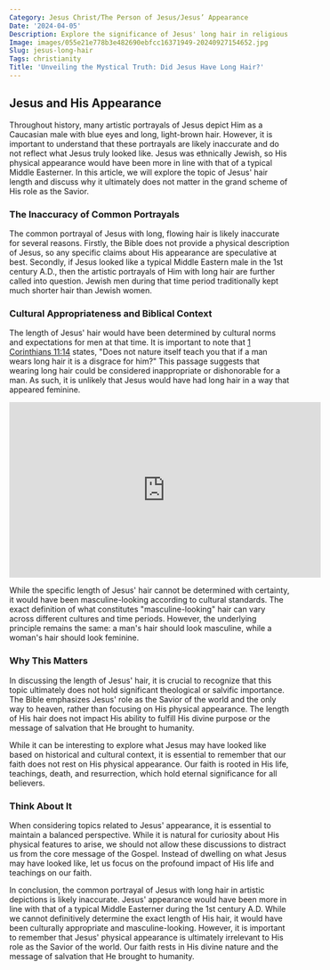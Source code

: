 ```yaml
---
Category: Jesus Christ/The Person of Jesus/Jesus’ Appearance
Date: '2024-04-05'
Description: Explore the significance of Jesus' long hair in religious art and cultural representations. Uncover the symbolism and interpretations surrounding this iconic depiction.
Image: images/055e21e778b3e482690ebfcc16371949-20240927154652.jpg
Slug: jesus-long-hair
Tags: christianity
Title: 'Unveiling the Mystical Truth: Did Jesus Have Long Hair?'
---
```


## Jesus and His Appearance

Throughout history, many artistic portrayals of Jesus depict Him as a Caucasian male with blue eyes and long, light-brown hair. However, it is important to understand that these portrayals are likely inaccurate and do not reflect what Jesus truly looked like. Jesus was ethnically Jewish, so His physical appearance would have been more in line with that of a typical Middle Easterner. In this article, we will explore the topic of Jesus' hair length and discuss why it ultimately does not matter in the grand scheme of His role as the Savior.

### The Inaccuracy of Common Portrayals

The common portrayal of Jesus with long, flowing hair is likely inaccurate for several reasons. Firstly, the Bible does not provide a physical description of Jesus, so any specific claims about His appearance are speculative at best. Secondly, if Jesus looked like a typical Middle Eastern male in the 1st century A.D., then the artistic portrayals of Him with long hair are further called into question. Jewish men during that time period traditionally kept much shorter hair than Jewish women.

### Cultural Appropriateness and Biblical Context

The length of Jesus' hair would have been determined by cultural norms and expectations for men at that time. It is important to note that [1 Corinthians 11:14](https://www.bibleref.com/1-Corinthians/11/1-Corinthians-11-14.html) states, "Does not nature itself teach you that if a man wears long hair it is a disgrace for him?" This passage suggests that wearing long hair could be considered inappropriate or dishonorable for a man. As such, it is unlikely that Jesus would have had long hair in a way that appeared feminine.


<iframe width="560" height="315" src="https://www.youtube.com/embed/KIcDdortixk" frameborder="0" allow="autoplay; encrypted-media" allowfullscreen></iframe>


While the specific length of Jesus' hair cannot be determined with certainty, it would have been masculine-looking according to cultural standards. The exact definition of what constitutes "masculine-looking" hair can vary across different cultures and time periods. However, the underlying principle remains the same: a man's hair should look masculine, while a woman's hair should look feminine.

### Why This Matters

In discussing the length of Jesus' hair, it is crucial to recognize that this topic ultimately does not hold significant theological or salvific importance. The Bible emphasizes Jesus' role as the Savior of the world and the only way to heaven, rather than focusing on His physical appearance. The length of His hair does not impact His ability to fulfill His divine purpose or the message of salvation that He brought to humanity.

While it can be interesting to explore what Jesus may have looked like based on historical and cultural context, it is essential to remember that our faith does not rest on His physical appearance. Our faith is rooted in His life, teachings, death, and resurrection, which hold eternal significance for all believers.

### Think About It

When considering topics related to Jesus' appearance, it is essential to maintain a balanced perspective. While it is natural for curiosity about His physical features to arise, we should not allow these discussions to distract us from the core message of the Gospel. Instead of dwelling on what Jesus may have looked like, let us focus on the profound impact of His life and teachings on our faith.

In conclusion, the common portrayal of Jesus with long hair in artistic depictions is likely inaccurate. Jesus' appearance would have been more in line with that of a typical Middle Easterner during the 1st century A.D. While we cannot definitively determine the exact length of His hair, it would have been culturally appropriate and masculine-looking. However, it is important to remember that Jesus' physical appearance is ultimately irrelevant to His role as the Savior of the world. Our faith rests in His divine nature and the message of salvation that He brought to humanity.